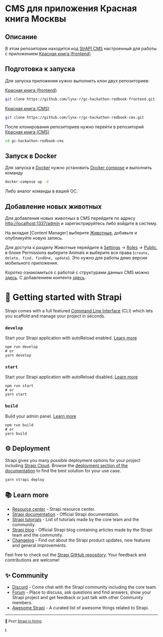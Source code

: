 # CMS для приложения Красная книга Москвы

## Описание

В этом репозитории находится код [StrAPI CMS](https://strapi.io) настроенный для работы с приложением [Красная книга (frontend)](https://github.com/lynx-r/gc-hackathon-redbook-frontend.git)

## Подготовка к запуска

Для запуска приложения нужно выполнить клон двух репозиториев:

[Красная книга (frontend)](https://github.com/lynx-r/gc-hackathon-redbook-frontend.git)

```bash
git clone https://github.com/lynx-r/gc-hackathon-redbook-frontend.git
```

[Красная книга (CMS)](https://github.com/lynx-r/gc-hackathon-redbook-cms)

```bash
git clone https://github.com/lynx-r/gc-hackathon-redbook-cms.git
```

После клонирования репозиториев нужно перейти в репозиторий [Красная книга (CMS)](https://github.com/lynx-r/gc-hackathon-redbook-cms)

```bash
cd gc-hackathon-redbook-cms
```

## Запуск в Docker

Для запуска в [Docker](https://www.docker.com/) нужно установить [Docker compose](https://docs.docker.com/compose/) и выполнить команду

```bash
docker-compose up -d
```

Либо аналог команды в вашей ОС.

## Добавление новых животных

Для добавления новых животных в CMS перейдите по адресу [http://localhost:1337/admin](http://localhost:1337/admin) и зарегистрируйтесь либо войдите в систему.

На вкладке [Content Manager] выберите [Животные](http://localhost:1337/admin/content-manager/collection-types/api::animal.animal?page=1&pageSize=10&sort=name:ASC), добавьте и опубликуйте новую запись.

Для доступа к разделу Животные перейдите в [Settings](http://localhost:1337/admin/settings/application-infos) -> [Roles](http://localhost:1337/admin/settings/users-permissions/roles) -> [Public](http://localhost:1337/admin/settings/users-permissions/roles/2), в блоке Permissions выберите Animals и выберите все права (`create, delete, find, findOne, update`). Это нужно для работы демо версии мобильного приложения.

Коротко ознакомиться с работой с структурами данных CMS можно [здесь](https://docs.strapi.io/dev-docs/quick-start#-part-b-build-your-data-structure-with-the-content-type-builder). С добавлением контента [здесь](https://docs.strapi.io/dev-docs/quick-start#-part-d-add-content-to-your-strapi-cloud-project-with-the-content-manager).

# 🚀 Getting started with Strapi

Strapi comes with a full featured [Command Line Interface](https://docs.strapi.io/dev-docs/cli) (CLI) which lets you scaffold and manage your project in seconds.

### `develop`

Start your Strapi application with autoReload enabled. [Learn more](https://docs.strapi.io/dev-docs/cli#strapi-develop)

```
npm run develop
# or
yarn develop
```

### `start`

Start your Strapi application with autoReload disabled. [Learn more](https://docs.strapi.io/dev-docs/cli#strapi-start)

```
npm run start
# or
yarn start
```

### `build`

Build your admin panel. [Learn more](https://docs.strapi.io/dev-docs/cli#strapi-build)

```
npm run build
# or
yarn build
```

## ⚙️ Deployment

Strapi gives you many possible deployment options for your project including [Strapi Cloud](https://cloud.strapi.io). Browse the [deployment section of the documentation](https://docs.strapi.io/dev-docs/deployment) to find the best solution for your use case.

```
yarn strapi deploy
```

## 📚 Learn more

- [Resource center](https://strapi.io/resource-center) - Strapi resource center.
- [Strapi documentation](https://docs.strapi.io) - Official Strapi documentation.
- [Strapi tutorials](https://strapi.io/tutorials) - List of tutorials made by the core team and the community.
- [Strapi blog](https://strapi.io/blog) - Official Strapi blog containing articles made by the Strapi team and the community.
- [Changelog](https://strapi.io/changelog) - Find out about the Strapi product updates, new features and general improvements.

Feel free to check out the [Strapi GitHub repository](https://github.com/strapi/strapi). Your feedback and contributions are welcome!

## ✨ Community

- [Discord](https://discord.strapi.io) - Come chat with the Strapi community including the core team.
- [Forum](https://forum.strapi.io/) - Place to discuss, ask questions and find answers, show your Strapi project and get feedback or just talk with other Community members.
- [Awesome Strapi](https://github.com/strapi/awesome-strapi) - A curated list of awesome things related to Strapi.

---

<sub>🤫 Psst! [Strapi is hiring](https://strapi.io/careers).</sub>

t
